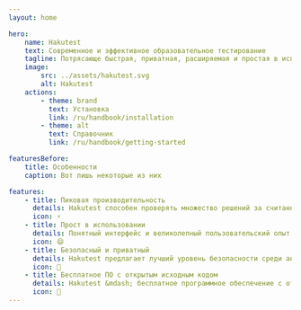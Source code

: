 ```yaml
---
layout: home

hero:
    name: Hakutest
    text: Современное и эффективное образовательное тестирование
    tagline: Потрясающе быстрая, приватная, расширяемая и простая в использовании платформа для образовательного тестирования.
    image:
        src: ../assets/hakutest.svg
        alt: Hakutest
    actions:
        - theme: brand
          text: Установка
          link: /ru/handbook/installation
        - theme: alt
          text: Справочник
          link: /ru/handbook/getting-started

featuresBefore:
    title: Особенности
    caption: Вот лишь некоторые из них

features:
    - title: Пиковая производительность
      details: Hakutest способен проверять множество решений за считанные миллисекунды и даже микросекунды!
      icon: ⚡
    - title: Прост в использовании
      details: Понятный интерфейс и великолепный пользовательский опыт. Лучшая доступность. Легко интегрируется в вашу инфраструктуру.
      icon: 😄
    - title: Безопасный и приватный
      details: Hakutest предлагает лучший уровень безопасности среди аналогов. Наш приоритет &mdash; ваша конфиденциальность и конфиденциальность ваших учеников.
      icon: 🔑
    - title: Бесплатное ПО с открытым исходным кодом
      details: Hakutest &mdash; бесплатное программное обеспечение с открытым исходным кодом. Ваш, навсегда!
      icon: 💛
---
```

